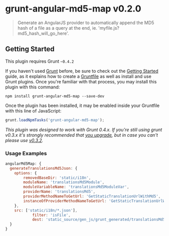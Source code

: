 # grunt-angular-md5-map v0.2.0

> Generate an AngularJS provider to automatically append the MD5 hash of a file as a query at the end, ie. 'myfile.js?md5_hash_will_go_here'.


## Getting Started
This plugin requires Grunt `~0.4.2`

If you haven't used [Grunt](http://gruntjs.com/) before, be sure to check out the [Getting Started](http://gruntjs.com/getting-started) guide, as it explains how to create a [Gruntfile](http://gruntjs.com/sample-gruntfile) as well as install and use Grunt plugins. Once you're familiar with that process, you may install this plugin with this command:

```shell
npm install grunt-angular-md5-map --save-dev
```

Once the plugin has been installed, it may be enabled inside your Gruntfile with this line of JavaScript:

```js
grunt.loadNpmTasks('grunt-angular-md5-map');
```

*This plugin was designed to work with Grunt 0.4.x. If you're still using grunt v0.3.x it's strongly recommended that [you upgrade](http://gruntjs.com/upgrading-from-0.3-to-0.4), but in case you can't please use [v0.3.2](https://github.com/gruntjs/grunt-contrib-copy/tree/grunt-0.3-stable).*


### Usage Examples

```js
angularMd5Map: {
  generateTranslationsMd5Json: {
  	options: {
  		removedBaseDir: 'static/i18n',
  		moduleName: 'translationsMd5Module',
  		moduleVariableName: 'translationsMd5ModuleVar',
  		providerName: 'translationsMd5',
  		providerMethodNameToGetUrl: 'GetStaticTranslationUrlWithMd5',
  		instanceOfProviderMethodNameToGetUrl: 'GetStaticTranslationUrlWithMd5ForControllers',
  	},
  	src: ['static/i18n/*.json'],
  			filter: 'isFile',
  			dest: 'static_source/gen_js/grunt_generated/translationsMd5Provider.js'
  }
}
```
